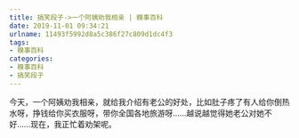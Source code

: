 ```yaml
---
title: 搞笑段子->一个阿姨劝我相亲 | 糗事百科
date: 2019-11-01 09:34:21
urlname: 11493f5992d8a5c386f27c809d1dc4f3
tags: 
- 糗事百科
categories:
- 糗事百科
- 搞笑段子
---
```

今天，一个阿姨劝我相亲，就给我介绍有老公的好处，比如肚子疼了有人给你倒热水呀，挣钱给你买衣服呀，带你全国各地旅游呀……越说越觉得她老公对她不好……现在，我正忙着劝架呢。


